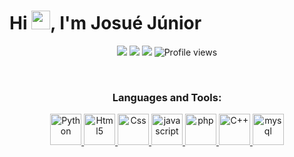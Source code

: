 <h1 align="left">Hi <img src="https://raw.githubusercontent.com/kaueMarques/kaueMarques/master/hi.gif" height="30px">, I'm Josué Júnior</h1>
<p align="center">
<a href="https://linkedin.com/in/josue-junior-fe"><img src="https://img.shields.io/badge/-Josué Júnior-blue?style=flat-square&logo=Linkedin&logoColor=white&link=https://www.linkedin.com/in/josue-junior-fe/"></a>
<a href="https://github.com/JosueJunior01"><img src="https://img.shields.io/github/followers/JosueJunior01?label=follow&style=social"></a>
<a href="https://github.com/JosueJunior01"><img src="https://img.shields.io/badge/Made%20With%20❤️%20By-Josué Júnior-blue"></a>
<img src="https://komarev.com/ghpvc/?username=JosueJunior01&color=blue" alt="Profile views" />
</p>

<!-- 
<h2 align="left">PORTFÓLIO: https://josuejunior01.github.io/Meu_Portfolio/ </h2>
-->

<div style="display: inline_block"><br>
<h3 align="center">Languages and Tools:</h3>
<p align="center"> 
 <a href="https://www.python.org/" target="_blank"><img src="https://img.icons8.com/color/144/000000/python--v1.png" alt="Python" width="50" height="50"/> </a>
 <a href="https://www.w3.org/html/" target="_blank"> <img src="https://img.icons8.com/color/144/000000/html-5--v1.png" alt="Html5" width="50" height="50"/> </a> 
 <a href="https://www.w3schools.com/css/" target="_blank"> <img src="https://img.icons8.com/color/150/000000/css3.png" alt="Css" width="50" height="50"/> </a> 
 <a href="https://developer.mozilla.org/en-US/docs/Web/JavaScript" target="_blank"> <img src="https://img.icons8.com/color/144/000000/javascript--v1.png" alt="javascript" width="50" height="50"/> </a>
 <a href="https://www.php.net" target="_blank"> <img src="https://img.icons8.com/color/144/000000/php.png" alt="php" width="50" height="50"/> </a>
 <a href="https://www.cplusplus.com/doc/tutorial/" target="_blank"> <img src="https://img.icons8.com/color/144/000000/c-plus-plus-logo.png" alt="C++" width="50" height="50"/> </a> 
 <a href="https://www.programiz.com/c-programming" target="_blank"> <img src="https://img.icons8.com/color/144/000000/c-programming.png" alt="mysql" width="50" height="50"/> </a> 

